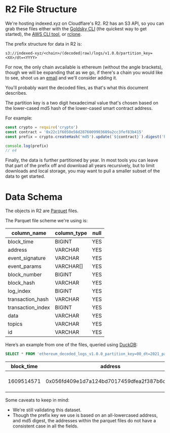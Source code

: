 # R2 File Structure

We're hosting indexed.xyz on Cloudflare's R2. R2 has an S3 API, so you can grab these files either with the [Goldsky CLI](https://docs.goldsky.com/references/cli) (the quickest way to get started), the [AWS CLI tool](awscli.md), or [rclone](rclone.md).

The prefix structure for data in R2 is:

`s3://indexed-xyz/<chain>/(decoded|raw)/logs/v1.0.0/partition_key=<XX>/dt=<YYYY>`

For now, the only chain avcailable is ethereum (without the angle brackets), though we will be expanding that as we go, if there's a chain you would like to see, shoot us an [email](mailto:support@goldsky.com) and we'll consider adding it.

You'll probably want the decoded files, as that's what this document describes.

The partition key is a two digit hexadecimal value that's chosen based on the lower-cased md5 hash of the lower-cased smart contract address.

For example:
```javascript
const crypto = require('crypto')
const contract = '0x22c1f6050e56d2876009903609a2cc3fef83b415'
const prefix = crypto.createHash('md5').update(`${contract}`).digest('hex').slice(-2)

console.log(prefix)
// e4
```

Finally, the data is further partitioned by year. In most tools you can leave that part of the prefix off and download all years recursively, but to limit downloads and local storage, you may want to pull a smaller subset of the data to get started.

# Data Schema

The objects in R2 are [Parquet](https://parquet.apache.org) files.

The Parquet file scheme we're using is:

|    column_name    | column_type | null |
|-------------------|-------------|------|
| block_time        | BIGINT      | YES  |
| address           | VARCHAR     | YES  |
| event_signature   | VARCHAR     | YES  |
| event_params      | VARCHAR[]   | YES  |
| block_number      | BIGINT      | YES  |
| block_hash        | VARCHAR     | YES  |
| log_index         | BIGINT      | YES  |
| transaction_hash  | VARCHAR     | YES  |
| transaction_index | BIGINT      | YES  |
| data              | VARCHAR     | YES  |
| topics            | VARCHAR     | YES  |
| id                | VARCHAR     | YES  |

Here’s an example from one of the files, queried using [DuckDB](https://duckdb.org):

```sql
SELECT * FROM 'ethereum_decoded_logs_v1.0.0_partition_key=00_dt=2021_part-3acd096e-279f-42aa-9c5b-b03397cf6f7f-24-134.parquet' LIMIT 1;
```
| block_time |                  address                   |          event_signature          |                                          event_params                                           | block_number |                             block_hash                             | log_index |                          transaction_hash                          | transaction_index |                                data                                |                                                                                                  topics                                                                                                  |                                        id                                        |
|------------|--------------------------------------------|-----------------------------------|-------------------------------------------------------------------------------------------------|--------------|--------------------------------------------------------------------|-----------|--------------------------------------------------------------------|-------------------|--------------------------------------------------------------------|----------------------------------------------------------------------------------------------------------------------------------------------------------------------------------------------------------|----------------------------------------------------------------------------------|
| 1609514571 | 0x056fd409e1d7a124bd7017459dfea2f387b6d5cd | Transfer(address,address,uint256) | [0xd24400ae8BfEBb18cA49Be86258a3C749cf46853, 0xe2983860a018FB295ec08C3B63A487874E4d1469, 25000] | 11569225     | 0x8911437fe4d3dad8e887ab58dc4107595cb2541bc3d1fbb27ba6da9dfb12bd50 | 4         | 0xc9e3cb4357516616abddc10f5e63795694e5dbd7bcfa88b757a9aab076263066 | 11                | 0x00000000000000000000000000000000000000000000000000000000000061a8 | 0xddf252ad1be2c89b69c2b068fc378daa952ba7f163c4a11628f55a4df523b3ef,0x000000000000000000000000d24400ae8bfebb18ca49be86258a3c749cf46853,0x000000000000000000000000e2983860a018fb295ec08c3b63a487874e4d1469 | decoded_log_0x8911437fe4d3dad8e887ab58dc4107595cb2541bc3d1fbb27ba6da9dfb12bd50_4 |

Some caveats to keep in mind:

- We're still validating this dataset.
- Though the prefix key we use is based on an all-lowercased address, and md5 digest, the addresses within the parquet files do not have a consistent case in all the fields.
